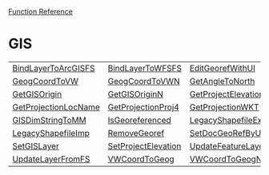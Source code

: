 [Function Reference](../README.md)

# GIS

| | | |
|---|---|---|
| [BindLayerToArcGISFS](../Functions/BindLayerToArcGISFS.md) | [BindLayerToWFSFS](../Functions/BindLayerToWFSFS.md) | [EditGeorefWithUI](../Functions/EditGeorefWithUI.md) |
| [GeogCoordToVW](../Functions/GeogCoordToVW.md) | [GeogCoordToVWN](../Functions/GeogCoordToVWN.md) | [GetAngleToNorth](../Functions/GetAngleToNorth.md) |
| [GetGISOrigin](../Functions/GetGISOrigin.md) | [GetGISOriginN](../Functions/GetGISOriginN.md) | [GetProjectElevation](../Functions/GetProjectElevation.md) |
| [GetProjectionLocName](../Functions/GetProjectionLocName.md) | [GetProjectionProj4](../Functions/GetProjectionProj4.md) | [GetProjectionWKT](../Functions/GetProjectionWKT.md) |
| [GISDimStringToMM](../Functions/GISDimStringToMM.md) | [IsGeoreferenced](../Functions/IsGeoreferenced.md) | [LegacyShapefileExp](../Functions/LegacyShapefileExp.md) |
| [LegacyShapefileImp](../Functions/LegacyShapefileImp.md) | [RemoveGeoref](../Functions/RemoveGeoref.md) | [SetDocGeoRefByUsrOrg](../Functions/SetDocGeoRefByUsrOrg.md) |
| [SetGISLayer](../Functions/SetGISLayer.md) | [SetProjectElevation](../Functions/SetProjectElevation.md) | [UpdateFeatureLayer](../Functions/UpdateFeatureLayer.md) |
| [UpdateLayerFromFS](../Functions/UpdateLayerFromFS.md) | [VWCoordToGeog](../Functions/VWCoordToGeog.md) | [VWCoordToGeogN](../Functions/VWCoordToGeogN.md) |

